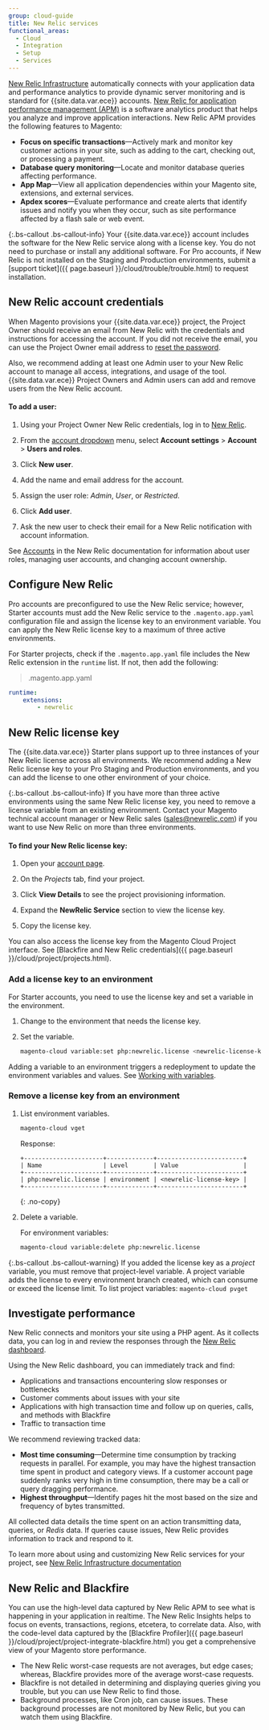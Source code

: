 ```yaml
---
group: cloud-guide
title: New Relic services
functional_areas:
  - Cloud
  - Integration
  - Setup
  - Services
---
```


[New Relic Infrastructure](https://newrelic.com/products/infrastructure) automatically connects with your application data and performance analytics to provide dynamic server monitoring and is standard for {{site.data.var.ece}} accounts. [New Relic for application performance management (APM)](https://docs.newrelic.com/docs/apm/new-relic-apm/getting-started/introduction-new-relic-apm) is a software analytics product that helps you analyze and improve application interactions. New Relic APM provides the following features to Magento:

-  **Focus on specific transactions**—Actively mark and monitor key customer actions in your site, such as adding to the cart, checking out, or processing a payment.
-  **Database query monitoring**—Locate and monitor database queries affecting performance.
-  **App Map**—View all application dependencies within your Magento site, extensions, and external services.
-  **Apdex scores**—Evaluate performance and create alerts that identify issues and notify you when they occur, such as site performance affected by a flash sale or web event.

{:.bs-callout .bs-callout-info}
Your {{site.data.var.ece}} account includes the software for the New Relic service along with a license key. You do not need to purchase or install any additional software. For Pro accounts, if New Relic is not installed on the Staging and Production environments, submit a [support ticket]({{ page.baseurl }}/cloud/trouble/trouble.html) to request installation.

## New Relic account credentials

When Magento provisions your {{site.data.var.ece}} project, the Project Owner should receive an email from New Relic with the credentials and instructions for accessing the account. If you did not receive the email, you can use the Project Owner email address to [reset the password](https://rpm.newrelic.com/forgot_password).

Also, we recommend adding at least one Admin user to your New Relic account to manage all access, integrations, and usage of the tool. {{site.data.var.ece}} Project Owners and Admin users can add and remove users from the New Relic account.

#### To add a user:

1.  Using your Project Owner New Relic credentials, log in to [New Relic](https://login.newrelic.com/login).

1.  From the [account dropdown](https://docs.newrelic.com/docs/using-new-relic/welcome-new-relic/getting-started/glossary#account-dropdown) menu, select **Account settings** > **Account** > **Users and roles**.

1.  Click **New user**.

1.  Add the name and email address for the account.

1.  Assign the user role: *Admin*, *User*, or *Restricted*.

1.  Click **Add user**.

1.  Ask the new user to check their email for a New Relic notification with account information.

See [Accounts](https://docs.newrelic.com/docs/accounts/accounts) in the New Relic documentation for information about user roles, managing user accounts, and changing account ownership.

## Configure New Relic

Pro accounts are preconfigured to use the New Relic service; however, Starter accounts must add the New Relic service to the `.magento.app.yaml` configuration file and assign the license key to an environment variable. You can apply the New Relic license key to a maximum of three active environments.

For Starter projects, check if the `.magento.app.yaml` file includes the New Relic extension in the `runtime` list. If not, then add the following:

> .magento.app.yaml

```yaml
runtime:
    extensions:
        - newrelic
```

## New Relic license key

The {{site.data.var.ece}} Starter plans support up to three instances of your New Relic license across all environments. We recommend adding a New Relic license key to your Pro Staging and Production environments, and you can add the license to one other environment of your choice. 

{:.bs-callout .bs-callout-info}
If you have more than three active environments using the same New Relic license key, you need to remove a license variable from an existing environment. Contact your Magento technical account manager or New Relic sales (sales@newrelic.com) if you want to use New Relic on more than three environments.

#### To find your New Relic license key:

1.  Open your [account page](https://accounts.magento.cloud/user/).

1.  On the _Projects_ tab, find your project.

1.  Click **View Details** to see the project provisioning information.

1.  Expand the **NewRelic Service** section to view the license key.

1.  Copy the license key.

You can also access the license key from the Magento Cloud Project interface. See [Blackfire and New Relic credentials]({{ page.baseurl }}/cloud/project/projects.html).

### Add a license key to an environment

For Starter accounts, you need to use the license key and set a variable in the environment.

1.  Change to the environment that needs the license key.

1.  Set the variable.

    ```bash
    magento-cloud variable:set php:newrelic.license <newrelic-license-key>
    ```

Adding a variable to an environment triggers a redeployment to update the environment variables and values. See [Working with variables]({{page.baseurl}}/cloud/env/working-with-variables.html).

### Remove a license key from an environment

1.  List environment variables.

    ```bash
    magento-cloud vget
    ```

    Response:

    ```terminal
    +----------------------+-------------+------------------------+
    | Name                 | Level       | Value                  |
    +----------------------+-------------+------------------------+
    | php:newrelic.license | environment | <newrelic-license-key> |
    +----------------------+-------------+------------------------+
    ```
    {: .no-copy}

1.  Delete a variable.

    For environment variables:

    ```bash
    magento-cloud variable:delete php:newrelic.license
    ```

{:.bs-callout .bs-callout-warning}
If you added the license key as a _project_ variable, you must remove that project-level variable. A project variable adds the license to every environment branch created, which can consume or exceed the license limit. To list project variables: `magento-cloud pvget`

## Investigate performance

New Relic connects and monitors your site using a PHP agent. As it collects data, you can log in and review the responses through the [New Relic dashboard](https://docs.newrelic.com/docs/apm/applications-menu/monitoring/apm-overview-page).

Using the New Relic dashboard, you can immediately track and find:

-  Applications and transactions encountering slow responses or bottlenecks
-  Customer comments about issues with your site
-  Applications with high transaction time and follow up on queries, calls, and methods with Blackfire
-  Traffic to transaction time

We recommend reviewing tracked data:

-  **Most time consuming**—Determine time consumption by tracking requests in parallel. For example, you may have the highest transaction time spent in product and category views. If a customer account page suddenly ranks very high in time consumption, there may be a call or query dragging performance.
-  **Highest throughput**—Identify pages hit the most based on the size and frequency of bytes transmitted.

All collected data details the time spent on an action transmitting data, queries, or _Redis_ data. If queries cause issues, New Relic provides information to track and respond to it.

To learn more about using and customizing New Relic services for your project, see [New Relic Infrastructure documentation](https://docs.newrelic.com/docs/infrastructure/new-relic-infrastructure/getting-started/introduction-new-relic-infrastructure)

## New Relic and Blackfire

You can use the high-level data captured by New Relic APM to see what is happening in your application in realtime. The New Relic Insights helps to focus on events, transactions, regions, etcetera, to correlate data.  Also, with the code-level data captured by the [Blackfire Profiler]({{ page.baseurl }}/cloud/project/project-integrate-blackfire.html) you get a comprehensive view of your Magento store performance.

-  The New Relic worst-case requests are not averages, but edge cases; whereas, Blackfire provides more of the average worst-case requests.
-  Blackfire is not detailed in determining and displaying queries giving you trouble, but you can use New Relic to find those.
-  Background processes, like Cron job, can cause issues. These background processes are not monitored by New Relic, but you can watch them using Blackfire.
